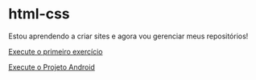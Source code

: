 # html-css

Estou aprendendo a criar sites e agora vou gerenciar meus repositórios!

<a href="https://hitalooo.github.io/html-css/exercicios/ex001/index.html">Execute o primeiro exercício</a>

<a href="https://hitalooo.github.io/html-css/desafios/d010/android.html" target="_blank">Execute o Projeto Android<a>